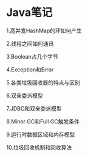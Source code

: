 # Java笔记

1.高并发HashMap的环如何产生

2.线程之间如何通讯

3.Boolean占几个字节

4.Exception和Error

5.各类垃圾回收器的特点与区别

6.双亲委派模型

7.JDBC和双亲委派模型

8.Minor GC和Full GC触发条件

9.运行时数据区域和内存模型

10.垃圾回收机制和回收算法